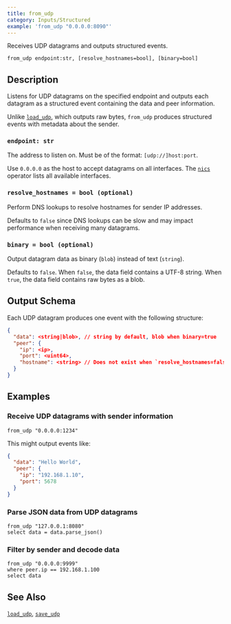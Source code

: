 ```yaml
---
title: from_udp
category: Inputs/Structured
example: 'from_udp "0.0.0.0:8090"'
---
```


Receives UDP datagrams and outputs structured events.

```tql
from_udp endpoint:str, [resolve_hostnames=bool], [binary=bool]
```

## Description

Listens for UDP datagrams on the specified endpoint and outputs each datagram as
a structured event containing the data and peer information.

Unlike [`load_udp`](/reference/operators/load_udp), which outputs raw bytes,
`from_udp` produces structured events with metadata about the sender.

### `endpoint: str`

The address to listen on. Must be of the format: `[udp://]host:port`.

Use `0.0.0.0` as the host to accept datagrams on all interfaces. The
[`nics`](/reference/operators/nics) operator lists all available interfaces.

### `resolve_hostnames = bool (optional)`

Perform DNS lookups to resolve hostnames for sender IP addresses.

Defaults to `false` since DNS lookups can be slow and may impact performance
when receiving many datagrams.

### `binary = bool (optional)`

Output datagram data as binary (`blob`) instead of text (`string`).

Defaults to `false`. When `false`, the data field contains a UTF-8 string.
When `true`, the data field contains raw bytes as a blob.

## Output Schema

Each UDP datagram produces one event with the following structure:

```json
{
  "data": <string|blob>, // string by default, blob when binary=true
  "peer": {
    "ip": <ip>,
    "port": <uint64>,
    "hostname": <string> // Does not exist when `resolve_hostnames=false`
  }
}
```

## Examples

### Receive UDP datagrams with sender information

```tql
from_udp "0.0.0.0:1234"
```

This might output events like:

```json
{
  "data": "Hello World",
  "peer": {
    "ip": "192.168.1.10",
    "port": 5678
  }
}
```

### Parse JSON data from UDP datagrams

```tql
from_udp "127.0.0.1:8080"
select data = data.parse_json()
```

### Filter by sender and decode data

```tql
from_udp "0.0.0.0:9999"
where peer.ip == 192.168.1.100
select data
```

## See Also

[`load_udp`](/reference/operators/load_udp), [`save_udp`](/reference/operators/save_udp)
